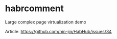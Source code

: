 # habrcomment

Large complex page virtualization demo

Article: https://github.com/nin-jin/HabHub/issues/34

